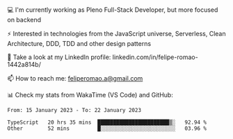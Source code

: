 💻 I'm currently working as Pleno Full-Stack Developer, but more focused on backend

⚡ Interested in technologies from the JavaScript universe, Serverless, Clean Architecture, DDD, TDD and other design patterns

👥 Take a look at my LinkedIn profile: linkedin.com/in/felipe-romao-1442a814b/

📫 How to reach me: feliperomao.a@gmail.com

📊 Check my stats from WakaTime (VS Code) and GitHub:

<!--START_SECTION:waka-->

```text
From: 15 January 2023 - To: 22 January 2023

TypeScript   20 hrs 35 mins  ███████████████████████▒░   92.94 %
Other        52 mins         █░░░░░░░░░░░░░░░░░░░░░░░░   03.96 %
```

<!--END_SECTION:waka-->
